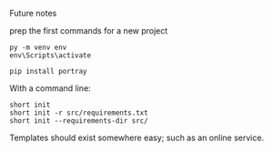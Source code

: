 Future notes

prep the first commands for a new project

    py -m venv env
    env\Scripts\activate
    
    pip install portray

With a command line:

    short init
    short init -r src/requirements.txt
    short init --requirements-dir src/

Templates should exist somewhere easy; such as an online service.
